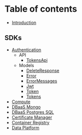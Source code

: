 # Table of contents

* [Introduction](README.md)

## SDKs

* [Authentication](./products/auth/docs/README.md)
  * API
    * [TokensApi](api/TokensApi.md)
  * Models
    * [DeleteResponse](models/DeleteResponse.md)
    * [Error](models/Error.md)
    * [ErrorMessages](models/ErrorMessages.md)
    * [Jwt](models/Jwt.md)
    * [Token](models/Token.md)
    * [Tokens](models/Tokens.md)
* [Compute](./products/compute/README.md)
* [DBaaS Mongo](./products/dbaas/mongo/README.md)
* [DBaaS Postgres SQL](./products/dbaas/psql/README.md)
* [Certificate Manager](./products/cert/README.md)
* [Container Registry](./products/containerregistry/README.md)
* [Data Platform](./products/dataplatform/README.md)
